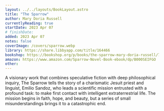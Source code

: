 ```yaml
---
layout: ../../layouts/BookLayout.astro
title: "The Sparrow"
author: Mary Doria Russell
currentlyReading: true
startDate: 2023 Apr 07
# finishDate: 
added: 2023 Apr 07
notes: false
coverImage: /covers/sparrow.webp
library: https://share.libbyapp.com/title/164466
bookshop: https://bookshop.org/p/books/the-sparrow-mary-doria-russell/7472159
amazon: https://www.amazon.com/Sparrow-Novel-Book-ebook/dp/B000SEIFGO
other: 
---
```


A visionary work that combines speculative fiction with deep philosophical inquiry, The Sparrow tells the story of a charismatic Jesuit priest and linguist, Emilio Sandoz, who leads a scientific mission entrusted with a profound task: to make first contact with intelligent extraterrestrial life. The mission begins in faith, hope, and beauty, but a series of small misunderstandings brings it to a catastrophic end.
